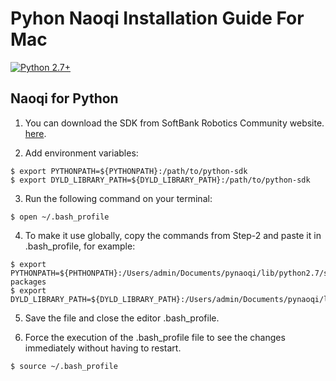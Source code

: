 # Pyhon Naoqi Installation Guide For Mac

<div align="left">

<a href="https://www.python.org/downloads/"><img alt="Python 2.7+" src="https://img.shields.io/badge/python-2.7+-yellow.svg" /></a>


## Naoqi for Python

1. You can download the SDK from SoftBank Robotics Community website. [here](https://community.aldebaran.com/en/resources/software/language/en-gb/field_software_type/sdk/robot/nao-2).


2. Add environment variables:

```
$ export PYTHONPATH=${PYTHONPATH}:/path/to/python-sdk
$ export DYLD_LIBRARY_PATH=${DYLD_LIBRARY_PATH}:/path/to/python-sdk
```

3. Run the following command on your terminal:

``` 
$ open ~/.bash_profile 
```

4. To make it use globally, copy the commands from Step-2 and paste it in .bash_profile, for example: 

```
$ export PYTHONPATH=${PHTHONPATH}:/Users/admin/Documents/pynaoqi/lib/python2.7/site-packages
$ export DYLD_LIBRARY_PATH=${DYLD_LIBRARY_PATH}:/Users/admin/Documents/pynaoqi/lib
```


5. Save the file and close the editor .bash_profile.

6. Force the execution of the .bash_profile file to see the changes immediately without having to restart.

``` 
$ source ~/.bash_profile 
```
